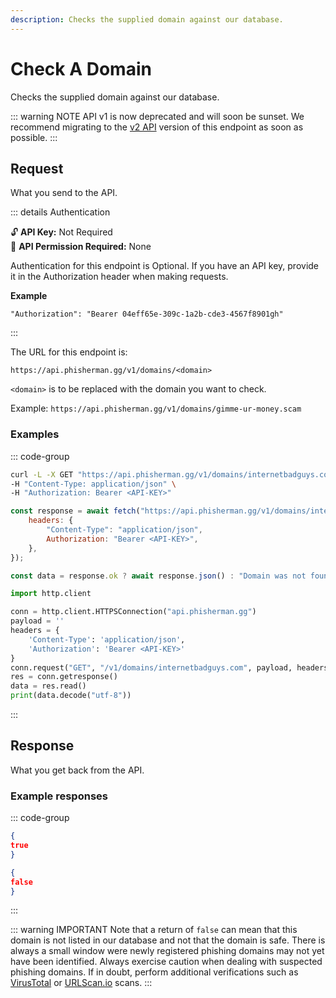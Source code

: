 ```yaml
---
description: Checks the supplied domain against our database.
---
```


# Check A Domain <Badge type="tip" text="GET" />

Checks the supplied domain against our database.

::: warning NOTE
API v1 is now deprecated and will soon be sunset. We recommend migrating to the [v2 API](/api/v2/domains/check-domain) version of this endpoint as soon as possible.
:::

## Request

What you send to the API.

::: details Authentication

🔓 **API Key:** Not Required  
🔑 **API Permission Required:** None

Authentication for this endpoint is Optional.
If you have an API key, provide it in the Authorization header when making requests.

**Example**

```
"Authorization": "Bearer 04eff65e-309c-1a2b-cde3-4567f8901gh"
```

:::

The URL for this endpoint is:

```
https://api.phisherman.gg/v1/domains/<domain>
```

`<domain>` is to be replaced with the domain you want to check.

Example: `https://api.phisherman.gg/v1/domains/gimme-ur-money.scam`

### Examples

::: code-group

```sh [CURL]
curl -L -X GET "https://api.phisherman.gg/v1/domains/internetbadguys.com" \
-H "Content-Type: application/json" \
-H "Authorization: Bearer <API-KEY>"

```

```js [JavaScript]
const response = await fetch("https://api.phisherman.gg/v1/domains/internetbadguys.com", {
	headers: {
		"Content-Type": "application/json",
		Authorization: "Bearer <API-KEY>",
	},
});

const data = response.ok ? await response.json() : "Domain was not found or an error occurred.";
```

```py [Python]
import http.client

conn = http.client.HTTPSConnection("api.phisherman.gg")
payload = ''
headers = {
	'Content-Type': 'application/json',
	'Authorization': 'Bearer <API-KEY>'
}
conn.request("GET", "/v1/domains/internetbadguys.com", payload, headers)
res = conn.getresponse()
data = res.read()
print(data.decode("utf-8"))
```

:::

## Response

What you get back from the API.

### Example responses

::: code-group

```json [HTTP 200 (suspicious or malicious)]
{
true
}
```

```json [HTTP 200 (safe or unknown)]
{
false
}
```

:::

::: warning IMPORTANT
Note that a return of `false` can mean that this domain is not listed in our database and not that the domain is safe. There is always a small window were newly registered phishing domains may not yet have been identified. Always exercise caution when dealing with suspected phishing domains. If in doubt, perform additional verifications such as [VirusTotal](https://www.virustotal.com) or [URLScan.io](https://urlscan.io/) scans.
:::